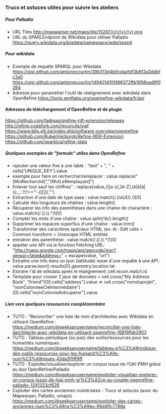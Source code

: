 ### Trucs et astuces utiles pour suivre les ateliers


##### Pour Palladio
* URL Tiles http://mapwarper.net/maps/tile/15297/{z}/{x}/{y}.png
* URL du SPARLEndpoint de Wikidata pour utiliser Palladio
https://query.wikidata.org/bigdata/namespace/wdq/sparql


##### Pour wikidata
* Exemple de requête SPARQL pour Wikidata
https://gist.github.com/antoinecourtin/39b313d4b0cdaa1df3b6f2a3ddbfc3a5
https://gist.github.com/antoinecourtin/149401410f486372ffb1958ead9f0264
* Adresse pour paramétrer l'outil de réalignement avec wikidata dans OpenRefine
https://tools.wmflabs.org/openrefine-wikidata/fr/api


#### Adresses de téléchargement d'OpenRefine et de plugin
https://github.com/fadmaa/grefine-rdf-extension/releases
http://refine.codefork.com/reconcile/viaf
https://www.bits.vib.be/index.php/software-overview/openrefine
https://github.com/RubenVerborgh/Refine-NER-Extension
https://github.com/sparkica/refine-stats

##### Quelques exemples de "formule" utiles dans OpenRefine
* rajouter une valeur fixe à une table : "test" + ", " + cells['UNIQUE_KEY'].value
* exemple pour faire un rechercher/remplacer : value.replace("[MotRecherché]","[MotLeRemplaçant]")
* Enlever tout sauf les chiffres" : replace(value,/[[a-z],[A-Z],(é|è|à|ù),\,\;\:\.\?\/\!\=\+\"\'\-\(\)\[\]]/,"")
* Extraction d'une date de type aaaa : value.match(/.*(\d{4}).*/)[0]
* Calculer des longueurs de chaînes : value.length()
* Récupérer les info des parenthèses dans une chaine de charactère : value.match(/.*(\(.*\)).*/)[0]
* Compter les mots d'une chaîne : value.split(/\b/).length()
* Supprimer les espaces superflus d'une chaîne : value.trim()
* Transformer des caractères spéciaux HTML (ex: &eacute;) : Edit cells > Common transform > Unescape HTML entities
* extration des parenthèse : value.match(/.*(\(.*\)).*/)[0]
* appeler une API via la fonction Fetching URL: "http://maps.google.com/maps/api/geocode/json?sensor=false&address=" + escape(value, "url")
* Extraitre une info dans un json (lattitude) issue d'une requête à une API : value.parseJson().results[0].geometry.location.lat
* Extraire l'id de wikidata après le réalignement: cell.recon.match.id
* Template pour croiser 2 jeux de données = cell.cross("My Address Book", "friend")[0].cells["address"].value
=> cell.cross("nomduprojet", "nomColonneeCléIntermédiaire")[0].cells["nomColonneArécupérer"].value

##### Lien vers quelques ressources complémentaire
* TUTO : “Reconcilier” une liste de nom d’architectes avec Wikidata en utilisant OpenRefine : https://medium.com/@seeksanusername/reconcilier-une-liste-darchitecte-avec-wikidata-en-utilisant-openrefine-16819fbb2903
* TUTO : Tableau périodique (ou pas) des outils/ressources pour les humanités numériques :
https://medium.com/@seeksanusername/tableau-p%C3%A9riodique-des-outils-ressources-pour-les-humanit%C3%A9s-num%C3%A9riques-43da3f5ff9ff
* TUTO : Exploiter/visualiser/explorer un corpus issue de l’OAI-PMH grâce au duo OpenRefine/Palladio
https://medium.com/@seeksanusername/exploiter-visualiser-explorer-un-corpus-issue-de-loai-pmh-gr%C3%A2ce-au-couple-openrefine-palladio-1241323cf626
* Exploiter des cartes anciennes numérisées - Trucs et astuces (avec du Mapwarper, Palladio, umaps)
https://medium.com/@seeksanusername/exploiter-des-cartes-anciennes-num%C3%A9ris%C3%A9es-99d4ffc7788a

